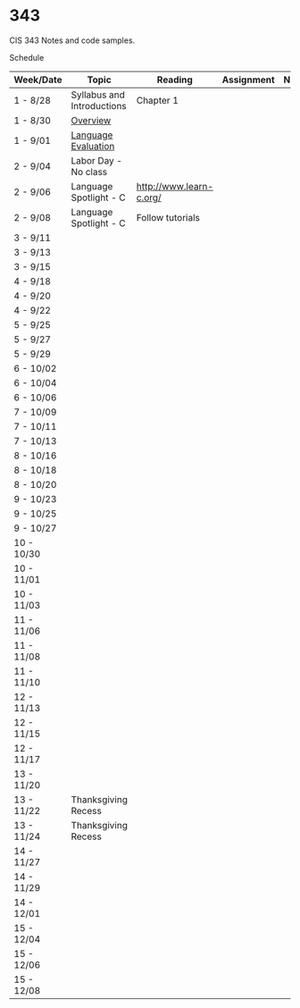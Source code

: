# 343
CIS 343 Notes and code samples.

Schedule

| Week/Date | Topic | Reading | Assignment | Notes |
|------|-------|---------|------------|-------|
| 1 - 8/28 | Syllabus and Introductions | Chapter 1 | | |
| 1 - 8/30 | [Overview](https://gitpitch.com/irawoodring/343/master?p=overview "Overview slides") | | |
| 1 - 9/01 | [Language Evaluation](https://gitpitch.com/irawoodring/343/master?p=language-evaluation "Language evaluation slides") | | | |
| 2 - 9/04 | Labor Day - No class | | | |
| 2 - 9/06 | Language Spotlight - C | http://www.learn-c.org/ | | |
| 2 - 9/08 | Language Spotlight - C | Follow tutorials | | |
| 3 - 9/11 | | | | |
| 3 - 9/13 | | | | |
| 3 - 9/15 | | | | |
| 4 - 9/18 | | | | |
| 4 - 9/20 | | | | |
| 4 - 9/22 | | | | |
| 5 - 9/25 | | | | |
| 5 - 9/27 | | | | |
| 5 - 9/29 | | | | |
| 6 - 10/02 | | | | |
| 6 - 10/04 | | | | |
| 6 - 10/06 | | | | |
| 7 - 10/09 | | | | |
| 7 - 10/11 | | | | |
| 7 - 10/13 | | | | |
| 8 - 10/16 | | | | |
| 8 - 10/18 | | | | |
| 8 - 10/20 | | | | |
| 9 - 10/23 | | | | |
| 9 - 10/25 | | | | |
| 9 - 10/27 | | | | |
| 10 - 10/30 | | | | |
| 10 - 11/01 | | | | |
| 10 - 11/03 | | | | |
| 11 - 11/06 | | | | |
| 11 - 11/08 | | | | |
| 11 - 11/10 | | | | |
| 12 - 11/13 | | | | |
| 12 - 11/15 | | | | |
| 12 - 11/17 | | | | |
| 13 - 11/20 | | | | |
| 13 - 11/22 | Thanksgiving Recess | | | |
| 13 - 11/24 | Thanksgiving Recess | | | |
| 14 - 11/27 | | | | |
| 14 - 11/29 | | | | |
| 14 - 12/01 | | | | |
| 15 - 12/04 | | | | |
| 15 - 12/06 | | | | |
| 15 - 12/08 | | | | |
